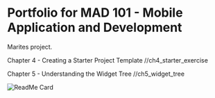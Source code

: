 # Portfolio for MAD 101 - Mobile Application and Development

Marites project.

Chapter 4 - Creating a Starter Project Template
  //ch4_starter_exercise

Chapter 5 - Understanding the Widget Tree
  //ch5_widget_tree

![ReadMe Card](https://github-readme-stats.vercel.app/api/pin/?username=codebuster666&marites=YourRepositoryName)
